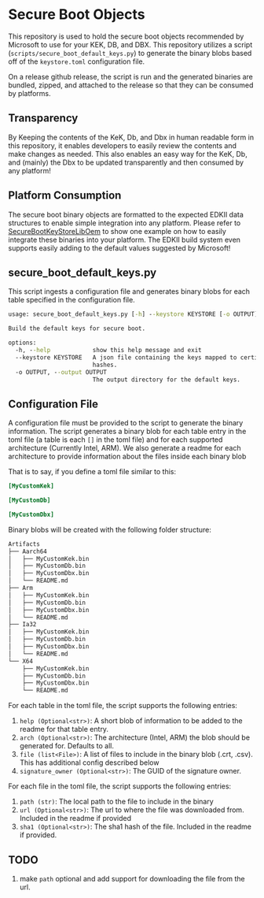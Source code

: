 # Secure Boot Objects

This repository is used to hold the secure boot objects recommended by
Microsoft to use for your KEK, DB, and DBX. This repository utilizes a script
(`scripts/secure_boot_default_keys.py`) to generate the binary blobs based off
of the `keystore.toml` configuration file.

On a release github release, the script is run and the generated binaries are
bundled, zipped, and attached to the release so that they can be consumed by
platforms.

## Transparency

By Keeping the contents of the KeK, Db, and Dbx in human readable form in this
repository, it enables developers to easily review the contents and make
changes as needed. This also enables an easy way for the KeK, Db, and (mainly)
the Dbx to be updated transparently and then consumed by any platform!

## Platform Consumption

The secure boot binary objects are formatted to the expected EDKII data
structures to enable simple integration into any platform. Please refer to
[SecureBootKeyStoreLibOem](https://github.com/microsoft/mu_oem_sample/tree/release/202302/OemPkg/Library/SecureBootKeyStoreLibOem)
to show one example on how to easily integrate these binaries into your
platform. The EDKII build system even supports easily adding to the default
values suggested by Microsoft!

## secure_boot_default_keys.py

This script ingests a configuration file and generates binary blobs for each
table specified in the configuration file.

``` cmd
usage: secure_boot_default_keys.py [-h] --keystore KEYSTORE [-o OUTPUT]

Build the default keys for secure boot.

options:
  -h, --help            show this help message and exit
  --keystore KEYSTORE   A json file containing the keys mapped to certificates and
                        hashes.
  -o OUTPUT, --output OUTPUT
                        The output directory for the default keys.
```

## Configuration File

A configuration file must be provided to the script to generate the binary
information. The script generates a binary blob for each table entry in the
toml file (a table is each `[]` in the toml file) and for each supported
architecture (Currently Intel, ARM). We also generate a readme for each
architecture to provide information about the files inside each binary blob

That is to say, if you define a toml file similar to this:

```toml
[MyCustomKek]

[MyCustomDb]

[MyCustomDbx]
```

Binary blobs will be created with the following folder structure:

``` cmd
Artifacts
├── Aarch64
│   ├── MyCustomKek.bin
│   ├── MyCustomDb.bin
│   ├── MyCustomDbx.bin
│   └── README.md
├── Arm
│   ├── MyCustomKek.bin
│   ├── MyCustomDb.bin
│   ├── MyCustomDbx.bin
│   └── README.md
├── Ia32
│   ├── MyCustomKek.bin
│   ├── MyCustomDb.bin
│   ├── MyCustomDbx.bin
│   └── README.md
└── X64
    ├── MyCustomKek.bin
    ├── MyCustomDb.bin
    ├── MyCustomDbx.bin
    └── README.md
```

For each table in the toml file, the script supports the following entries:

1. `help (Optional<str>)`: A short blob of information to be added to the
   readme for that table entry.
2. `arch (Optional<str>)`: The architecture (Intel, ARM) the blob should be
   generated for. Defaults to all.
3. `file (list<File>)`: A list of files to include in the binary blob (.crt,
   .csv). This has additional config described below
4. `signature_owner (Optional<str>)`: The GUID of the signature owner.

For each file in the toml file, the script supports the following entries:

1. `path (str)`: The local path to the file to include in the binary
2. `url (Optional<str>)`: The url to where the file was downloaded from.
   Included in the readme if provided
3. `sha1 (Optional<str>)`: The sha1 hash of the file. Included in the readme
   if provided.

## TODO

1. make `path` optional and add support for downloading the file from the url.
